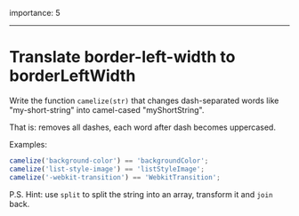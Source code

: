 importance: 5

---

# Translate border-left-width to borderLeftWidth

Write the function `camelize(str)` that changes dash-separated words like "my-short-string" into camel-cased "myShortString".

That is: removes all dashes, each word after dash becomes uppercased.

Examples:

```js
camelize('background-color') == 'backgroundColor';
camelize('list-style-image') == 'listStyleImage';
camelize('-webkit-transition') == 'WebkitTransition';
```

P.S. Hint: use `split` to split the string into an array, transform it and `join` back.
